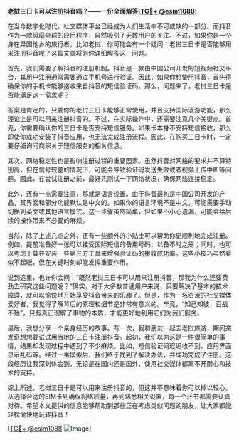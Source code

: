 **老挝三日卡可以注册抖音吗？——一份全面解答[[TG💪+ @esim1088](https://t.me/s/esim1088)]**

在当今数字化时代，社交媒体平台已经成为人们生活中不可或缺的一部分。而抖音作为一款风靡全球的应用程序，自然吸引了无数用户的关注。不过，如果你是一个身在异国他乡的旅行者，比如老挝，你可能会有一个疑问：老挝三日卡是否能够用来注册抖音呢？这篇文章将为你详细解答这一问题。

首先，我们需要了解抖音的注册机制。抖音是一款由中国公司开发的短视频社交平台，其用户注册通常需要通过手机号进行验证。因此，如果你想使用抖音，首先得确保你的手机卡能够接收来自抖音的短信验证码。那么，问题来了，老挝三日卡是否能满足这一需求呢？

答案是肯定的，只要你的老挝三日卡能够正常使用，并且支持国际漫游功能，那么理论上是可以用来注册抖音的。不过，在实际操作中，还需要注意几个关键点。首先，你需要确认你的三日卡是否支持短信服务。如果卡本身不支持短信接收，那么即使你成功安装了抖音应用，也无法完成注册流程。因此，在购买三日卡时，一定要仔细询问商家关于短信服务的相关信息。

其次，网络稳定性也是影响注册过程的重要因素。虽然抖音对网络的要求并不算特别高，但在信号较差的情况下，可能会导致验证码发送失败或者视频上传中断等问题。因此，在尝试注册之前，最好先测试一下网络状况，确保网络连接稳定。

此外，还有一点需要注意，那就是语言设置。由于抖音最初是中国公司开发的产品，其界面和部分功能默认是中文的。如果你的语言环境不是中文，可能需要手动切换到英文或其他语言模式。这一步骤虽然简单，但如果不小心遗漏，可能会给后续的操作带来不必要的麻烦。

当然，除了上述几点之外，还有一些额外的小贴士可以帮助你更顺利地完成注册。例如，提前准备好一张可以接受国际短信的备用号码，以备不时之需；同时，也可以考虑下载并安装一些第三方工具来增强验证码的接收成功率。这些小技巧虽然看似不起眼，但在关键时刻却能发挥重要作用。

说到这里，也许你会问：“既然老挝三日卡可以用来注册抖音，那我为什么还要费劲去研究这些问题呢？”确实，对于大多数普通用户来说，只要解决了基本的技术障碍，就可以愉快地开始享受抖音带来的乐趣了。但是，作为一名资深的社交媒体爱好者，我觉得了解背后的原理和细节是非常有意义的。毕竟，“知己知彼，百战不殆”，只有真正理解了事物的本质，才能更好地利用它们为我们服务。

最后，我想分享一个亲身经历的故事。有一次，我和朋友一起去老挝旅游，期间突发奇想想要试试用当地的三日卡注册抖音。起初，我们以为这是一件很简单的事情，结果却发现过程中遇到了不少麻烦。比如，短信验证码迟迟收不到、应用界面显示乱码等。经过一番摸索后，我们终于找到了解决办法，并成功完成了注册。这段经历让我深刻体会到，无论是在国内还是国外，使用社交媒体都离不开耐心和技术的支持。

综上所述，老挝三日卡是可以用来注册抖音的，但这并不意味着你可以掉以轻心。从选择合适的SIM卡到确保网络质量，再到熟悉相关设置，每一个环节都需要认真对待。希望本文提供的信息能够帮助到那些正在考虑类似问题的朋友，让大家都能轻松愉快地玩转抖音！

[[TG💪+ @esim1088](https://t.me/s/esim1088) ![Image](https://i.postimg.cc/4NQfJmqS/Snipaste-2025-05-13-00-14-12.png)]